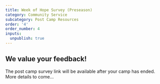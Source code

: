 ```yaml
---
title: Week of Hope Survey (Preseason)
category: Community Service
subcategory: Post Camp Resources
order: '4'
order_number: 4
inputs:
  unpublish: true
---
```

## We value your feedback!

The post camp survey link will be available after your camp has ended. More details to come…

<div><p> </p></div>
